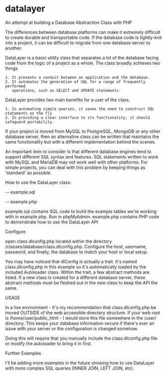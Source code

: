 # datalayer
An attempt at building a Database Abstraction Class with PHP

The differences between database platforms can make it extremely difficult to create durable and transportable code. If the database code is tightly-knit into a project, it can be difficult to migrate from one database server to another.

DataLayer is a basic utility class that separates a lot of the database facing code from the logic of a project as a whole. The class broadly achieves two things

    1. It presents a conduit between an application and the database.
    2. It automates the generation of SQL for a range of frequently performed
       operations, such as SELECT and UPDATE statements.

DataLayer provides two main benefits for a user of the class.

    1. In automating simple queries, it saves the need to construct SQL statements on the fly
    2. In providing a clear interface to its functionality, it should safeguard portability.

If your project is moved from MySQL to PostgreSQL, MongoDB or any other database server, then an alternative class can be written that maintains the same functionality but with a different implementation behind the scenes.

An important item to consider is that different database engines tend to support different SQL syntax and features. SQL statements written to work with MySQL and MariaDB may not work well with other platforms. For simple projects, you can deal with this problem by keeping things as 'standard' as possible.

How to use the DataLayer class:

-- example.sql

-- example.php

example.sql contains SQL code to  build the example tables we're working with in example.php. Run in phpMyAdmin.
example.php contains PHP code to demonstrate how to use the DataLayer API

Configure

open class.dlconfig.php located within the directory /classes/database/class.dlconfig.php. 
Configure the host, username, password, and finally, the database to match your host or local setup.

You may have noticed that dlConfig is actually a trait. It's named class.dlconfig.php in this example so 
it's automatically loaded by the included Autoloader class. Within the trait, a few abstract methods are listed. 
If a new class is created for a different database server, these abstract methods must be fleshed out in the new class to keep the API the same.

USAGE

In a live environment - It's my recommendation that class.dlconfig.php be moved OUTSIDE of the web accessible directory structure.
If your web root is /home/user/public_html - I would store this file somewhere in the /user/ directory. This keeps your database information secure if there's ever an issue with your server or the configuration is changed somehow.

Doing this will require that you manually include the class.dlconfig.php file or modify the autoloader to bring it in first.

Further Examples

I'll be adding more examples in the future showing how to use DataLayer with more complex SQL queries (INNER JOIN, LEFT JOIN, etc).
